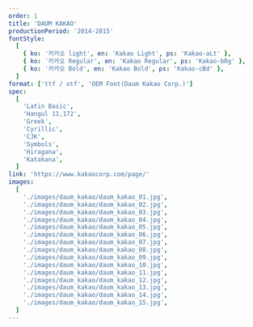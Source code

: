 ```yaml
---
order: 1
title: 'DAUM KAKAO'
productionPeriod: '2014-2015'
fontStyle:
  [
    { ko: '카카오 light', en: 'Kakao Light', ps: 'Kakao-aLt' },
    { ko: '카카오 Regular', en: 'Kakao Regular', ps: 'Kakao-bRg' },
    { ko: '카카오 Bold', en: 'Kakao Bold', ps: 'Kakao-cBd' },
  ]
format: ['ttf / otf', 'OEM Font(Daum Kakao Corp.)']
spec:
  [
    'Latin Basic',
    'Hangul 11,172',
    'Greek',
    'Cyrillic',
    'CJK',
    'Symbols',
    'Hiragana',
    'Katakana',
  ]
link: 'https://www.kakaocorp.com/page/'
images:
  [
    './images/daum_kakao/daum_kakao_01.jpg',
    './images/daum_kakao/daum_kakao_02.jpg',
    './images/daum_kakao/daum_kakao_03.jpg',
    './images/daum_kakao/daum_kakao_04.jpg',
    './images/daum_kakao/daum_kakao_05.jpg',
    './images/daum_kakao/daum_kakao_06.jpg',
    './images/daum_kakao/daum_kakao_07.jpg',
    './images/daum_kakao/daum_kakao_08.jpg',
    './images/daum_kakao/daum_kakao_09.jpg',
    './images/daum_kakao/daum_kakao_10.jpg',
    './images/daum_kakao/daum_kakao_11.jpg',
    './images/daum_kakao/daum_kakao_12.jpg',
    './images/daum_kakao/daum_kakao_13.jpg',
    './images/daum_kakao/daum_kakao_14.jpg',
    './images/daum_kakao/daum_kakao_15.jpg',
  ]
---
```

